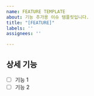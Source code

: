 ```yaml
---
name: FEATURE TEMPLATE
about: 기능 추가용 이슈 템플릿입니다.
title: "[FEATURE]"
labels: ''
assignees: ''

---
```


## 상세 기능
- [ ] 기능 1
- [ ] 기능 2